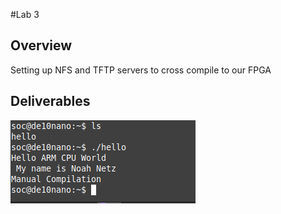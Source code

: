#Lab 3

## Overview
Setting up NFS and TFTP servers to cross compile to our FPGA

## Deliverables
![Hello World running on FPGA](assets/Lab3.png)
